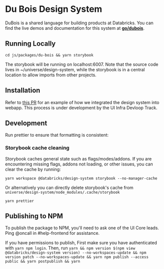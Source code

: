 # Du Bois Design System

DuBois is a shared language for building products at Databricks. You can find the live demos and documentation for this system at **[go/dubois](http://go/dubois)**.

## Running Locally

`cd js/packages/du-bois && yarn storybook`

The storybook will be running on localhost:6007. Note that the source code lives in ~/universe/design-system, while the storybook is in a central location to allow imports from other projects.

## Installation

Refer to [this PR](https://github.com/databricks/universe/pull/95010) for an example of how we integrated the design system into webapp. This process is under development by the UI Infra Devloop Track.

## Development

Run prettier to ensure that formatting is consistent:

### Storybook cache cleaning

Storybook caches general state such as flags/modes/addons. If you are encountering missing flags, addons not loading, or other issues, you can clear the cache by running:

```
yarn workspace @databricks/design-system storybook --no-manager-cache
```

Or alternatively you can directly delete storybook's cache from
`universe/design-system/node_modules/.cache/storybook`

```
yarn prettier
```

## Publishing to NPM

To publish the package to NPM, you'll need to ask one of the UI Core leads. Ping @oncall in #help-frontend for assistance.

If you have permissions to publish, First make sure you have authenticated with `yarn npm login`. Then, run `yarn && npm version $(npm view @databricks/design-system version) --no-workspaces-update && npm version patch --no-workspaces-update && yarn npm publish --access public && yarn postpublish && yarn`

